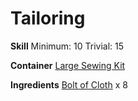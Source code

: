 <!-- TITLE: Sheet of Cloth -->
<!-- SUBTITLE: A quick summary of Sheet Of Cloth -->

# Tailoring
**Skill**
Minimum: 10
Trivial: 15

**Container**
[Large Sewing Kit](large-sewing-kit)

**Ingredients**
[Bolt of Cloth](bolt-of-cloth) x 8